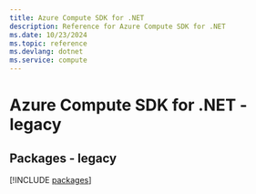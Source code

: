 ```yaml
---
title: Azure Compute SDK for .NET
description: Reference for Azure Compute SDK for .NET
ms.date: 10/23/2024
ms.topic: reference
ms.devlang: dotnet
ms.service: compute
---
```

# Azure Compute SDK for .NET - legacy
## Packages - legacy
[!INCLUDE [packages](compute-index.md)]